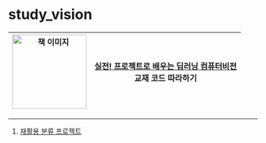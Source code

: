 # study_vision
| <img src="https://github.com/user-attachments/assets/35632593-ebc9-4531-9046-58d6fab9c252" alt="책 이미지" width="150">  | [실전! 프로젝트로 배우는 딥러닝 컴퓨터비전](https://product.kyobobook.co.kr/detail/S000211812215) <br/> **교재 코드 따라하기**|
|------------------------------------------------------------------------------------------------|---------------------------------------------------------------------------------------------------------------------------------------------------------------------------------|

---

  1) [재활용 분류 프로젝트](https://github.com/aifornature/study_vision/tree/main/recycle_project)
